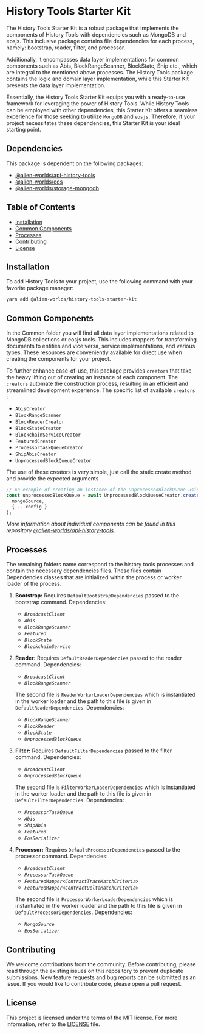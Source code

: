 # History Tools Starter Kit

The History Tools Starter Kit is a robust package that implements the components of History Tools with dependencies such as MongoDB and eosjs. This inclusive package contains file dependencies for each process, namely: bootstrap, reader, filter, and processor.

Additionally, it encompasses data layer implementations for common components such as Abis, BlockRangeScanner, BlockState, Ship etc., which are integral to the mentioned above
 processes. The History Tools package contains the logic and domain layer implementation, while this Starter Kit presents the data layer implementation.

Essentially, the History Tools Starter Kit equips you with a ready-to-use framework for leveraging the power of History Tools. While History Tools can be employed with other dependencies, this Starter Kit offers a seamless experience for those seeking to utilize `MongoDB` and `eosjs`. Therefore, if your project necessitates these dependencies, this Starter Kit is your ideal starting point.


## Dependencies

This package is dependent on the following packages:

- [@alien-worlds/api-history-tools](https://github.com/Alien-Worlds/api-history-tools)
- [@alien-worlds/eos](https://github.com/Alien-Worlds/eos)
- [@alien-worlds/storage-mongodb](https://github.com/Alien-Worlds/storage-mongodb)

## Table of Contents

- [Installation](#installation)
- [Common Components](#common-components)
- [Processes](#processes)
- [Contributing](#contributing)
- [License](#license)

## Installation

To add History Tools to your project, use the following command with your favorite package manager:

```bash
yarn add @alien-worlds/history-tools-starter-kit
```

## Common Components

In the Common folder you will find all data layer implementations related to MongoDB collections or eosjs tools. This includes mappers for transforming documents to entities and vice versa, service implementations, and various types. These resources are conveniently available for direct use when creating the components for your project.

To further enhance ease-of-use, this package provides `creators` that take the heavy lifting out of creating an instance of each component. The `creators` automate the construction process, resulting in an efficient and streamlined development experience. The specific list of available `creators` :
- `AbisCreator`
- `BlockRangeScanner`
- `BlockReaderCreator`
- `BlockStateCreator`
- `BlockchainServiceCreator`
- `FeaturedCreator`
- `ProcessortaskQueueCreator`
- `ShipAbisCreator`
- `UnprocessedBlockQueueCreator`


The use of these creators is very simple, just call the static create method and provide the expected arguments

```typescript
// An example of creating an instance of the UnprocessedBlockQueue using a dedicated creator
const unprocessedBlockQueue = await UnprocessedBlockQueueCreator.create(
  mongoSource,
  { ...config }
);
```

_More information about individual components can be found in this repository [@alien-worlds/api-history-tools](https://github.com/Alien-Worlds/api-history-tools)._

## Processes

The remaining folders name correspond to the history tools processes and contain the necessary dependencies files. These files contain Dependencies classes that are initialized within the process or worker loader of the process.

1. **Bootstrap:** Requires `DefaultBootstrapDependencies` passed to the bootstrap command. Dependencies:

   - _`BroadcastClient`_
   - _`Abis`_
   - _`BlockRangeScanner`_
   - _`Featured`_
   - _`BlockState`_
   - _`BlockchainService`_

2. **Reader:** Requires `DefaultReaderDependencies` passed to the reader command. Dependencies:

   - _`BroadcastClient`_
   - _`BlockRangeScanner`_

   The second file is `ReaderWorkerLoaderDependencies` which is instantiated in the worker loader and the path to this file is given in `DefaultReaderDependencies`. Dependencies:

   - _`BlockRangeScanner`_
   - _`BlockReader`_
   - _`BlockState`_
   - _`UnprocessedBlockQueue`_

3. **Filter:** Requires `DefaultFilterDependencies` passed to the filter command. Dependencies:

   - _`BroadcastClient`_
   - _`UnprocessedBlockQueue`_

   The second file is `FilterWorkerLoaderDependencies` which is instantiated in the worker loader and the path to this file is given in `DefaultFilterDependencies`. Dependencies:

   - _`ProcessorTaskQueue`_
   - _`Abis`_
   - _`ShipAbis`_
   - _`Featured`_
   - _`EosSerializer`_

4. **Processor:** Requires `DefaultProcessorDependencies` passed to the processor command. Dependencies:

   - _`BroadcastClient`_
   - _`ProcessorTaskQueue`_
   - _`FeaturedMapper<ContractTraceMatchCriteria>`_
   - _`FeaturedMapper<ContractDeltaMatchCriteria>`_

   The second file is `ProcessorWorkerLoaderDependencies` which is instantiated in the worker loader and the path to this file is given in `DefaultProcessorDependencies`. Dependencies:

   - _`MongoSource`_
   - _`EosSerializer`_

## Contributing

We welcome contributions from the community. Before contributing, please read through the existing issues on this repository to prevent duplicate submissions. New feature requests and bug reports can be submitted as an issue. If you would like to contribute code, please open a pull request.

## License

This project is licensed under the terms of the MIT license. For more information, refer to the [LICENSE](./LICENSE) file.
